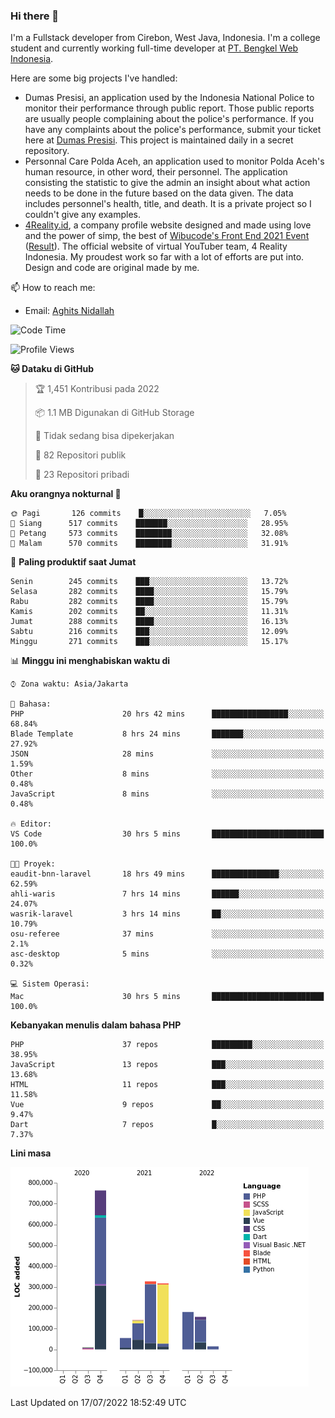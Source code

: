 ### Hi there 👋
I'm a Fullstack developer from Cirebon, West Java, Indonesia. I'm a college student and currently working full-time developer at [PT. Bengkel Web Indonesia](https://github.com/PT-Bengkel-Web-Indonesia).

Here are some big projects I've handled:
- Dumas Presisi, an application used by the Indonesia National Police to monitor their performance through public report. Those public reports are usually people complaining about the police's performance. If you have any complaints about the police's performance, submit your ticket here at [Dumas Presisi](https://dumaspresisi.polri.go.id/dumaspro). This project is maintained daily in a secret repository.
- Personnal Care Polda Aceh, an application used to monitor Polda Aceh's human resource, in other word, their personnel. The application consisting the statistic to give the admin an insight about what action needs to be done in the future based on the data given. The data includes personnel's health, title, and death. It is a private project so I couldn't give any examples.
- [4Reality.id](https://4reality.id), a company profile website designed and made using love and the power of simp, the best of [Wibucode's Front End 2021 Event](https://github.com/wibucode02/submision-event-frontend-2021) ([Result](https://github.com/wibucode02/top-5-pemenang-event-front-end-wibucode-2021)). The official website of virtual YouTuber team, 4 Reality Indonesia. My proudest work so far with a lot of efforts are put into. Design and code are original made by me.

📫 How to reach me:
- Email: [Aghits Nidallah](mailto:yourlovelydev@gmail.com)

<!--START_SECTION:waka-->
![Code Time](http://img.shields.io/badge/Code%20Time-0%20secs-blue)

![Profile Views](http://img.shields.io/badge/Profil%20dilihat-11-blue)

**🐱 Dataku di GitHub** 

> 🏆 1,451 Kontribusi pada 2022
 > 
> 📦 1.1 MB Digunakan di GitHub Storage 
 > 
> 🚫 Tidak sedang bisa dipekerjakan
 > 
> 📜 82 Repositori publik 
 > 
> 🔑 23 Repositori pribadi  
 > 
**Aku orangnya nokturnal 🦉** 

```text
🌞 Pagi       126 commits    █░░░░░░░░░░░░░░░░░░░░░░░░   7.05% 
🌆 Siang      517 commits    ███████░░░░░░░░░░░░░░░░░░   28.95% 
🌃 Petang     573 commits    ████████░░░░░░░░░░░░░░░░░   32.08% 
🌙 Malam      570 commits    ████████░░░░░░░░░░░░░░░░░   31.91%

```
📅 **Paling produktif saat Jumat** 

```text
Senin        245 commits    ███░░░░░░░░░░░░░░░░░░░░░░   13.72% 
Selasa       282 commits    ████░░░░░░░░░░░░░░░░░░░░░   15.79% 
Rabu         282 commits    ████░░░░░░░░░░░░░░░░░░░░░   15.79% 
Kamis        202 commits    ██░░░░░░░░░░░░░░░░░░░░░░░   11.31% 
Jumat        288 commits    ████░░░░░░░░░░░░░░░░░░░░░   16.13% 
Sabtu        216 commits    ███░░░░░░░░░░░░░░░░░░░░░░   12.09% 
Minggu       271 commits    ███░░░░░░░░░░░░░░░░░░░░░░   15.17%

```


📊 **Minggu ini menghabiskan waktu di** 

```text
⌚︎ Zona waktu: Asia/Jakarta

💬 Bahasa: 
PHP                      20 hrs 42 mins      █████████████████░░░░░░░░   68.84% 
Blade Template           8 hrs 24 mins       ███████░░░░░░░░░░░░░░░░░░   27.92% 
JSON                     28 mins             ░░░░░░░░░░░░░░░░░░░░░░░░░   1.59% 
Other                    8 mins              ░░░░░░░░░░░░░░░░░░░░░░░░░   0.48% 
JavaScript               8 mins              ░░░░░░░░░░░░░░░░░░░░░░░░░   0.48%

🔥 Editor: 
VS Code                  30 hrs 5 mins       █████████████████████████   100.0%

🐱‍💻 Proyek: 
eaudit-bnn-laravel       18 hrs 49 mins      ███████████████░░░░░░░░░░   62.59% 
ahli-waris               7 hrs 14 mins       ██████░░░░░░░░░░░░░░░░░░░   24.07% 
wasrik-laravel           3 hrs 14 mins       ██░░░░░░░░░░░░░░░░░░░░░░░   10.79% 
osu-referee              37 mins             ░░░░░░░░░░░░░░░░░░░░░░░░░   2.1% 
asc-desktop              5 mins              ░░░░░░░░░░░░░░░░░░░░░░░░░   0.32%

💻 Sistem Operasi: 
Mac                      30 hrs 5 mins       █████████████████████████   100.0%

```

**Kebanyakan menulis dalam bahasa PHP** 

```text
PHP                      37 repos            █████████░░░░░░░░░░░░░░░░   38.95% 
JavaScript               13 repos            ███░░░░░░░░░░░░░░░░░░░░░░   13.68% 
HTML                     11 repos            ███░░░░░░░░░░░░░░░░░░░░░░   11.58% 
Vue                      9 repos             ██░░░░░░░░░░░░░░░░░░░░░░░   9.47% 
Dart                     7 repos             █░░░░░░░░░░░░░░░░░░░░░░░░   7.37%

```


**Lini masa**

![Chart not found](https://raw.githubusercontent.com/NikarashiHatsu/NikarashiHatsu/master/charts/bar_graph.png) 


 Last Updated on 17/07/2022 18:52:49 UTC
<!--END_SECTION:waka-->
